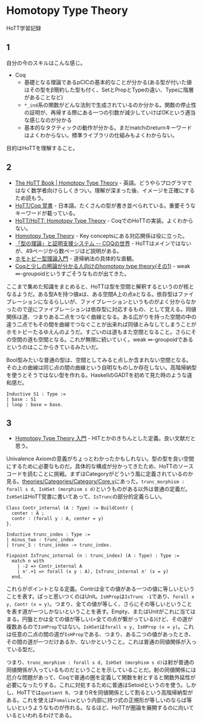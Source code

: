 # Homotopy Type Theory

HoTT学習記録

## 1

自分の今のスキルはこんな感じ。

* Coq
  * 基礎となる理論であるpCICの基本的なことが分かる(ある型が付いた値はその型をβ簡約した型も付く、SetとPropとTypeの違い、Typeに階層があることなど)
  * `*_ind`系の関数がどんな法則で生成されているのか分かる。関数の停止性の証明が、再帰する際にある一つの引数が減少していけばOKという適当な感じなのが分かる
  * 基本的なタクティックの動作が分かる。まだmatchのreturnキーワードはよくわからない。標準ライブラリの仕組みもよくわからない。

目的はHoTTを理解すること。

## 2

* [The HoTT Book | Homotopy Type Theory](https://homotopytypetheory.org/book/) - 英語。どうやらプログラマではなく数学者向けらしくきつい。理解が深まった後、イメージを正確にするため読もう。
* [HoTT/Coq 覚書](https://gist.github.com/qnighy/bfb53e54d3ffcbbd0e84) - 日本語。たくさんの型が書き並べられている。重要そうなキーワードが載っている。
* [HoTT/HoTT: Homotopy Type Theory](https://github.com/HoTT/HoTT) - CoqでのHoTTの実装。よくわからない。
* [Homotopy Type Theory](https://en.wikipedia.org/wiki/Homotopy_type_theory) - Key conceptsにある対応関係は役に立った。
* [「型の理論」と証明支援システム -- COQの世界](https://www.slideshare.net/maruyama097/coq-31970579) - HoTTはメインではないが、49ページから数ページほど説明がある。
* [ホモトピー型理論入門](https://www.slideshare.net/ssuser0745d1/ho-tt-introjp20160909) - 道帰納法の具体的な直観。
* [Coqと少しの圏論が分かる人向けのhomotopy type theory(その1)](http://d.hatena.ne.jp/m-a-o/20130629%23p1) - weak ∞-groupoidというすごそうなものが出てきた。

ここまで集めた知識をまとめると、HoTTは型を空間と解釈するというのが核となるようだ。ある型Aを持つ値aは、ある空間A上の点aとなる。依存型はファイブレーションになるらしいが、ファイブレーションというものがよく分からなかったので逆にファイブレーションは依存型に対応するもの、として覚える。同値関係は道、つまりある二点をつなぐ曲線となる。ある広がりを持った空間の中の違う二点でもその間を曲線でつなぐことが出来れば同値とみなしてしまうことがホモトピーたるゆえんのようだ。すごいのは道もまた空間となること。さらにその空間の道も空間となる。これが無限に続いていく。weak ∞-groupoidであるというのはここからきているみたいだ。

Bool型みたいな普通の型は、空間としてみると点しか含まれない空間となる。その上の曲線は同じ点の間の曲線という自明なものしか存在しない。高階帰納型を使うとそうではない型を作れる。HaskellのGADTを初めて見た時のような違和感だ。

```coq
Inductive S1 : Type :=
| base : S1
| loop : base = base.
```

## 3

* [Homotopy Type Theory 入門](http://www.kurims.kyoto-u.ac.jp/~uemura/files/hott-intro-ja.pdf) - HITとかのきちんとした定義。良い文献だと思う。

Univalence Axiomの意義がちょっとわかったかもしれない。型の型を良い空間にするために必要なものだ。具体的な構成が分かってきたため、HoTTのソースコードを読むことに挑戦。まずはCategoryがどういう風に定義されているのか見る。[theories/Categories/Category/Core.v](https://github.com/HoTT/HoTT/blob/master/theories/Categories/Category/Core.v)にあった。`trunc_morphism : forall s d, IsHSet (morphism s d)`というものがある以外は普通の定義だ。`IsHSet`はHoTT覚書に書いてあって、`IsTrunc`の部分的定義らしい。

```coq
Class Contr_internal (A : Type) := BuildContr {
  center : A ;
  contr : (forall y : A, center = y)
}.

Inductive trunc_index : Type :=
| minus_two : trunc_index
| trunc_S : trunc_index -> trunc_index.

Fixpoint IsTrunc_internal (n : trunc_index) (A : Type) : Type :=
  match n with
    | -2 => Contr_internal A
    | n'.+1 => forall (x y : A), IsTrunc_internal n' (x = y)
  end.
```

これらがポイントとなる定義。Contrは全ての値がある一つの値に等しいということを表す。ぱっと思いつくのはUnit。`IsHProp`は`IsTrunc -1`であり、`forall x y, Contr (x = y)`。つまり、全ての値が等しく、さらにその等しいということを表す道が一つしかないということを表す。Empty、またはUnitがこれに当てはまる。円盤とかは全ての値が等しい(=全ての点が繋がっている)けど、その道が複数あるので`IsHProp`ではない。`IsHSet`は`forall x y, IsHProp (x = y)`。これは任意の二点の間の道が`IsHProp`である、つまり、ある二つの値があったとき、その間の道が一つだけあるか、ないかということ。これは普通の同値関係が入っている型だ。

つまり、`trunc_morphism : forall s d, IsHSet (morphism s d)`は射が普通の同値関係が入っているものだということを示していることだ。射の同値関係には厄介な問題があって、Coqで普通の圏を定義して関数を射とすると関数外延性が必要になったりする。これに対処するために普通はSetoidというのを使う。しかし、HoTTでは`quotient R`、つまりRを同値関係として割るという高階帰納型がある。これを使えば`Fomalize`という内部に持つ式の正規形が等しいのならば等しいというようなものが作れる。なるほど、HoTTが圏論を展開するのに向いているといわれるわけである。
